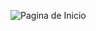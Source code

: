 
![Pagina de Inicio](https://github.com/AndresFonseca132/hotelalura/assets/125603660/8f98c92d-0a7f-48c2-b58f-c853ba100e1e)
